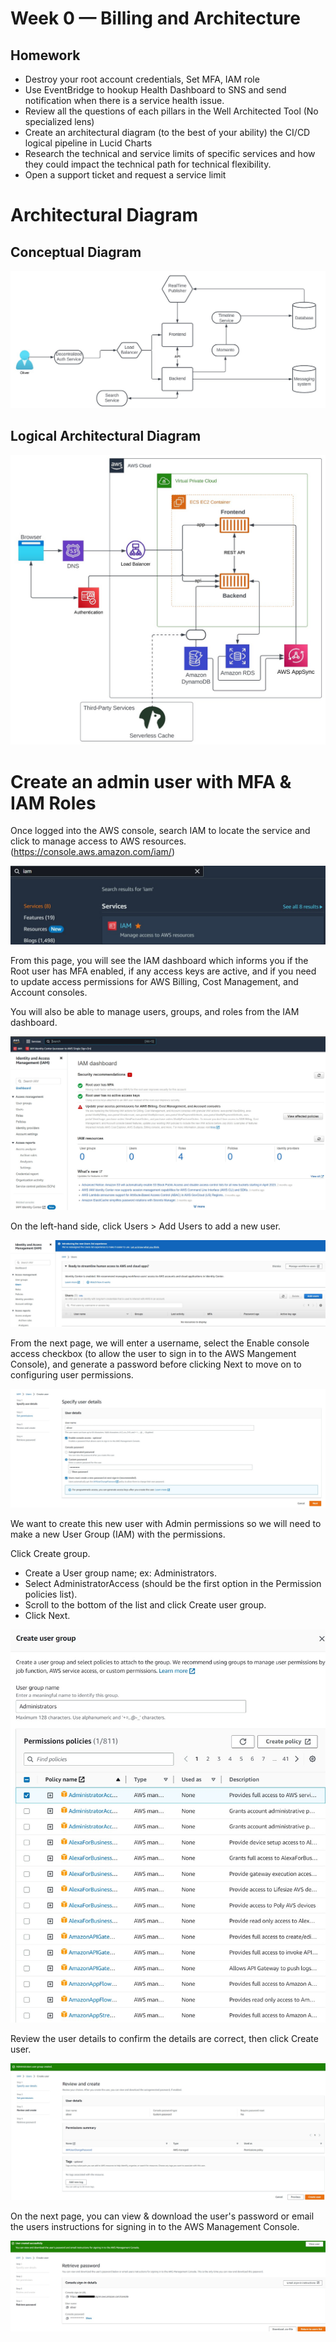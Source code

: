 # Week 0 — Billing and Architecture
## Homework
- Destroy your root account credentials, Set MFA, IAM role
- Use EventBridge to hookup Health Dashboard to SNS and send notification when there is a service health issue.
- Review all the questions of each pillars in the Well Architected Tool (No specialized lens)
- Create an architectural diagram (to the best of your ability) the CI/CD logical pipeline in Lucid Charts
- Research the technical and service limits of specific services and how they could impact the technical path for technical flexibility. 
- Open a support ticket and request a service limit


# Architectural Diagram
## Conceptual Diagram
<img src="./assets/week0/cruddur-conceptual-diagram.jpg">

## Logical Architectural Diagram
<img src="./assets/week0/cruddur-architectural-diagram.jpg">


# Create an admin user with MFA & IAM Roles
Once logged into the AWS console, search IAM to locate the service and click to manage access to AWS resources. (https://console.aws.amazon.com/iam/)

<img src="./assets/week0/search-iam-service.jpg">

From this page, you will see the IAM dashboard which informs you if the Root user has MFA enabled, if any access keys are active, and if you need to update access permissions for AWS Billing, Cost Management, and Account consoles.

You will also be able to manage users, groups, and roles from the IAM dashboard.

<img src="./assets/week0/aws-iam-dashboard.jpg">

On the left-hand side, click Users > Add Users to add a new user.

<img src="./assets/week0/aws-add-users.jpg">

From the next page, we will enter a username, select the Enable console access checkbox (to allow the user to sign in to the AWS Mangement Console), and generate a password before clicking Next to move on to configuring user permissions.

<img src="./assets/week0/aws-specify-user-details.jpg">

We want to create this new user with Admin permissions so we will need to make a new User Group (IAM) with the permissions.

Click Create group. 
- Create a User group name; ex: Administrators.
- Select AdministratorAccess (should be the first option in the Permission policies list).
- Scroll to the bottom of the list and click Create user group.
- Click Next.

<img src="./assets/week0/aws-create-user-group-adminaccess.jpg">

Review the user details to confirm the details are correct, then click Create user.

<img src="./assets/week0/aws-review-create.jpg">

On the next page, you can view & download the user's password or email the users instructions for signing in to the AWS Management Console. 

<img src="./assets/week0/aws-retrieve-password.jpg">